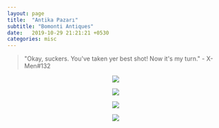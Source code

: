 ```yaml
---
layout: page
title:  "Antika Pazarı"
subtitle: "Bomonti Antiques"
date:   2019-10-29 21:21:21 +0530
categories: misc
---
```


> "Okay, suckers. You've taken yer best shot! Now it's my turn." - X-Men#132

<p align="center">
<img src="{{ '/assets/img/wolvi.jpg' | prepend: site.baseurl }}">
</p>

<p align="center">
<img src="{{ '/assets/img/photo_2019-11-11_14-43-31.jpg' | prepend: site.baseurl }}">
</p>

<p align="center">
<img src="{{ '/assets/img/photo_2019-11-11_14-43-33.jpg' | prepend: site.baseurl }}">
</p>

<p align="center">
<img src="{{ '/assets/img/photo_2019-11-11_14-43-36.jpg' | prepend: site.baseurl }}">
</p>
